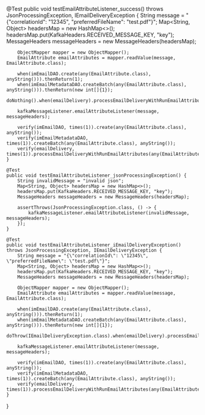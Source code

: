 
@Test
    public void testEmailAttributeListener_success() throws JsonProcessingException, IEmailDeliveryException {
        String message = "{\"correlationId\": \"12345\", \"preferredFileName\": \"test.pdf\"}";
        Map<String, Object> headersMap = new HashMap<>();
        headersMap.put(KafkaHeaders.RECEIVED_MESSAGE_KEY, "key");
        MessageHeaders messageHeaders = new MessageHeaders(headersMap);

        ObjectMapper mapper = new ObjectMapper();
        EmailAttribute emailAttributes = mapper.readValue(message, EmailAttribute.class);

        when(imEmailDAO.create(any(EmailAttribute.class), anyString())).thenReturn(1);
        when(imEmailMetadataDAO.createBatch(any(EmailAttribute.class), anyString())).thenReturn(new int[]{1});
        doNothing().when(emailDelivery).processEmailDeliveryWithRunEmailAttributes(any(EmailAttribute.class));

        kafkaMessageListener.emailAttributeListener(message, messageHeaders);

        verify(imEmailDAO, times(1)).create(any(EmailAttribute.class), anyString());
        verify(imEmailMetadataDAO, times(1)).createBatch(any(EmailAttribute.class), anyString());
        verify(emailDelivery, times(1)).processEmailDeliveryWithRunEmailAttributes(any(EmailAttribute.class));
    }

    @Test
    public void testEmailAttributeListener_jsonProcessingException() {
        String invalidMessage = "invalid json";
        Map<String, Object> headersMap = new HashMap<>();
        headersMap.put(KafkaHeaders.RECEIVED_MESSAGE_KEY, "key");
        MessageHeaders messageHeaders = new MessageHeaders(headersMap);

        assertThrows(JsonProcessingException.class, () -> {
            kafkaMessageListener.emailAttributeListener(invalidMessage, messageHeaders);
        });
    }

    @Test
    public void testEmailAttributeListener_iEmailDeliveryException() throws JsonProcessingException, IEmailDeliveryException {
        String message = "{\"correlationId\": \"12345\", \"preferredFileName\": \"test.pdf\"}";
        Map<String, Object> headersMap = new HashMap<>();
        headersMap.put(KafkaHeaders.RECEIVED_MESSAGE_KEY, "key");
        MessageHeaders messageHeaders = new MessageHeaders(headersMap);

        ObjectMapper mapper = new ObjectMapper();
        EmailAttribute emailAttributes = mapper.readValue(message, EmailAttribute.class);

        when(imEmailDAO.create(any(EmailAttribute.class), anyString())).thenReturn(1);
        when(imEmailMetadataDAO.createBatch(any(EmailAttribute.class), anyString())).thenReturn(new int[]{1});
        doThrow(IEmailDeliveryException.class).when(emailDelivery).processEmailDeliveryWithRunEmailAttributes(any(EmailAttribute.class));

        kafkaMessageListener.emailAttributeListener(message, messageHeaders);

        verify(imEmailDAO, times(1)).create(any(EmailAttribute.class), anyString());
        verify(imEmailMetadataDAO, times(1)).createBatch(any(EmailAttribute.class), anyString());
        verify(emailDelivery, times(1)).processEmailDeliveryWithRunEmailAttributes(any(EmailAttribute.class));
    }
}
